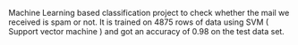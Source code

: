Machine Learning based classification project to check whether the mail we received is spam or not. It is trained on 4875 rows of data using SVM ( Support vector machine ) and got an accuracy of 0.98 on the test data set.
